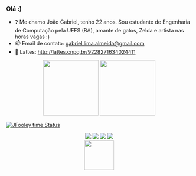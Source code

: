 ### Olá :) 
 
- ❓ Me chamo João Gabriel, tenho 22 anos. Sou estudante de Engenharia de Computação pela UEFS (BA), amante de gatos, Zelda e artista nas horas vagas :)
- 📫 Email de contato: gabriel.lima.almeida@gmail.com
- 📜 Lattes: http://lattes.cnpq.br/9228271634024411

<div align="center">
  <a href="https://github.com/JFooley">
  <img height="150em" src="https://github-readme-stats.vercel.app/api/top-langs/?username=JFooley&layout=compact&langs_count=7&theme=dracula"/>
  <img height="150em" src="https://github-readme-stats.vercel.app/api?username=JFooley&show_icons=true&theme=dracula&include_all_commits=true&count_private=true"/>   
</div>

 [![JFooley time Status](https://github-readme-stats.vercel.app/api/wakatime?username=JFooley)](https://github.com/JFooley/github-readme-stats)
  
<div align="center">
  <a href="https://www.instagram.com/gabriel.jla/" target=_blank><img src="https://img.shields.io/badge/-Instagram-%23E4405F?style=for-the-badge&logo=instagram&logoColor=white" target=_blank></a>
  <a href="https://www.twitch.tv/jfooley" target="_blank"><img src="https://img.shields.io/badge/Twitch-9146FF?style=for-the-badge&logo=twitch&logoColor=white" target="_blank"></a>
  <a href="https://www.deviantart.com/jfooley" target="_blank"><img src="https://img.shields.io/badge/deviantart-05CC46?style=for-the-badge&logo=deviantart&logoColor=white"%20target="_blank"></a>
  <a href="https://www.linkedin.com/in/joão-gabriel-l-almeida-610747168/" target="_blank"><img src="https://img.shields.io/badge/LinkedIn-0077B5?style=for-the-badge&logo=linkedin&logoColor=white" target="_blank"></a>
  </div>
  
  <div align="center">
    <img height="80em" src="https://c.tenor.com/qBtt6GZRZpcAAAAC/duck-plss.gif"/>
  </div>
